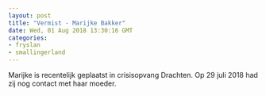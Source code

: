 ```yaml
---
layout: post
title: "Vermist - Marijke Bakker"
date: Wed, 01 Aug 2018 13:30:16 GMT
categories: 
- fryslan 
- smallingerland 
---
```


Marijke is recentelijk geplaatst in crisisopvang Drachten. Op 29 juli 2018 had zij nog contact met haar moeder.
